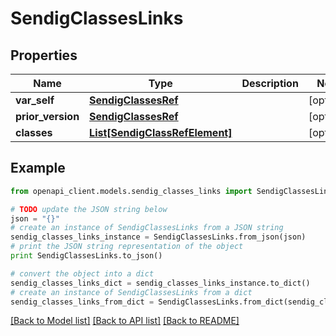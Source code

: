 # SendigClassesLinks


## Properties
Name | Type | Description | Notes
------------ | ------------- | ------------- | -------------
**var_self** | [**SendigClassesRef**](SendigClassesRef.md) |  | [optional] 
**prior_version** | [**SendigClassesRef**](SendigClassesRef.md) |  | [optional] 
**classes** | [**List[SendigClassRefElement]**](SendigClassRefElement.md) |  | [optional] 

## Example

```python
from openapi_client.models.sendig_classes_links import SendigClassesLinks

# TODO update the JSON string below
json = "{}"
# create an instance of SendigClassesLinks from a JSON string
sendig_classes_links_instance = SendigClassesLinks.from_json(json)
# print the JSON string representation of the object
print SendigClassesLinks.to_json()

# convert the object into a dict
sendig_classes_links_dict = sendig_classes_links_instance.to_dict()
# create an instance of SendigClassesLinks from a dict
sendig_classes_links_from_dict = SendigClassesLinks.from_dict(sendig_classes_links_dict)
```
[[Back to Model list]](../README.md#documentation-for-models) [[Back to API list]](../README.md#documentation-for-api-endpoints) [[Back to README]](../README.md)


